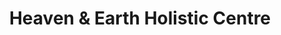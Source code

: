 ---
title: "Heaven & Earth Holistic Centre"
url: /bedlington/heaven-und-earth-holistic-centre/
shop: Allgemein
---